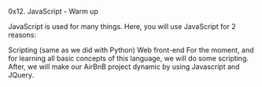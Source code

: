 0x12. JavaScript - Warm up

JavaScript is used for many things. Here, you will use JavaScript for 2 reasons:

Scripting (same as we did with Python)
Web front-end
For the moment, and for learning all basic concepts of this language, we will do some scripting. After, we will make our AirBnB project dynamic by using Javascript and JQuery.


